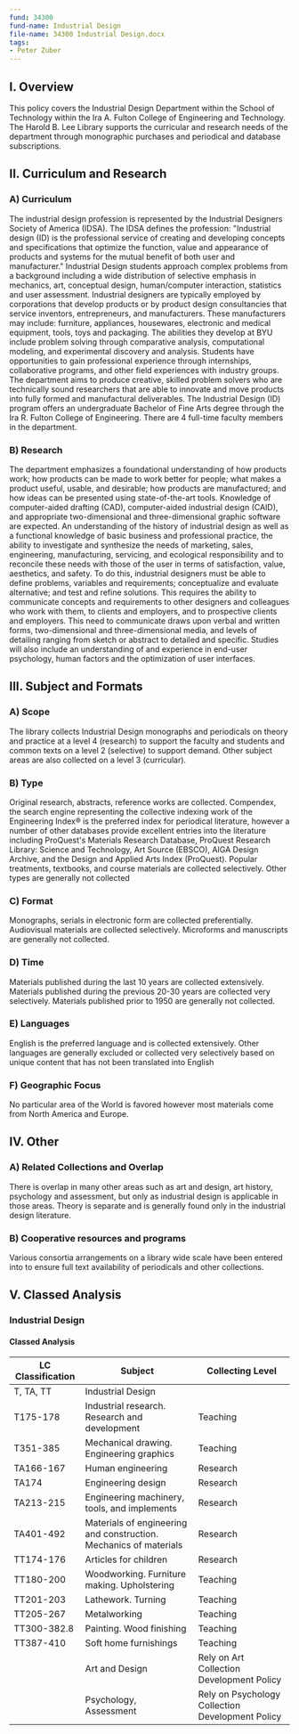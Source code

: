 ```yaml
---
fund: 34300
fund-name: Industrial Design
file-name: 34300 Industrial Design.docx
tags:
- Peter Zuber
---
```


## I. Overview

This policy covers the Industrial Design Department within the School of Technology within the Ira A. Fulton College of Engineering and Technology. The Harold B. Lee Library supports the curricular and research needs of the department through monographic purchases and periodical and database subscriptions.

## II. Curriculum and Research

### A) Curriculum

The industrial design profession is represented by the Industrial Designers Society of America (IDSA). The IDSA defines the profession: "Industrial design (ID) is the professional service of creating and developing concepts and specifications that optimize the function, value and appearance of products and systems for the mutual benefit of both user and manufacturer." Industrial Design students approach complex problems from a background including a wide distribution of selective emphasis in mechanics, art, conceptual design, human/computer interaction, statistics and user assessment. Industrial designers are typically employed by corporations that develop products or by product design consultancies that service inventors, entrepreneurs, and manufacturers. These manufacturers may include: furniture, appliances, housewares, electronic and medical equipment, tools, toys and packaging. The abilities they develop at BYU include problem solving through comparative analysis, computational modeling, and experimental discovery and analysis. Students have opportunities to gain professional experience through internships, collaborative programs, and other field experiences with industry groups. The department aims to produce creative, skilled problem solvers who are technically sound researchers that are able to innovate and move products into fully formed and manufactural deliverables. The Industrial Design (ID) program offers an undergraduate Bachelor of Fine Arts degree through the Ira R. Fulton College of Engineering. There are 4 full-time faculty members in the department.

### B) Research

The department emphasizes a foundational understanding of how products work; how products can be made to work better for people; what makes a product useful, usable, and desirable; how products are manufactured; and how ideas can be presented using state-of-the-art tools. Knowledge of computer-aided drafting (CAD), computer-aided industrial design (CAID), and appropriate two-dimensional and three-dimensional graphic software are expected. An understanding of the history of industrial design as well as a functional knowledge of basic business and professional practice, the ability to investigate and synthesize the needs of marketing, sales, engineering, manufacturing, servicing, and ecological responsibility and to reconcile these needs with those of the user in terms of satisfaction, value, aesthetics, and safety. To do this, industrial designers must be able to define problems, variables and requirements; conceptualize and evaluate alternative; and test and refine solutions. This requires the ability to communicate concepts and requirements to other designers and colleagues who work with them, to clients and employers, and to prospective clients and employers. This need to communicate draws upon verbal and written forms, two-dimensional and three-dimensional media, and levels of detailing ranging from sketch or abstract to detailed and specific. Studies will also include an understanding of and experience in end-user psychology, human factors and the optimization of user interfaces.

## III. Subject and Formats

### A) Scope

The library collects Industrial Design monographs and periodicals on theory and practice at a level 4 (research) to support the faculty and students and common texts on a level 2 (selective) to support demand. Other subject areas are also collected on a level 3 (curricular).

### B) Type

Original research, abstracts, reference works are collected. Compendex, the search engine representing the collective indexing work of the Engineering Index® is the preferred index for periodical literature, however a number of other databases provide excellent entries into the literature including ProQuest&#39;s Materials Research Database, ProQuest Research Library: Science and Technology, Art Source (EBSCO), AIGA Design Archive, and the Design and Applied Arts Index (ProQuest). Popular treatments, textbooks, and course materials are collected selectively. Other types are generally not collected

### C) Format

Monographs, serials in electronic form are collected preferentially. Audiovisual materials are collected selectively. Microforms and manuscripts are generally not collected.

### D) Time

Materials published during the last 10 years are collected extensively. Materials published during the previous 20-30 years are collected very selectively. Materials published prior to 1950 are generally not collected.

### E) Languages

English is the preferred language and is collected extensively. Other languages are generally excluded or collected very selectively based on unique content that has not been translated into English

### F) Geographic Focus

No particular area of the World is favored however most materials come from North America and Europe.

## IV. Other

### A) Related Collections and Overlap

There is overlap in many other areas such as art and design, art history, psychology and assessment, but only as industrial design is applicable in those areas. Theory is separate and is generally found only in the industrial design literature.

### B) Cooperative resources and programs

Various consortia arrangements on a library wide scale have been entered into to ensure full text availability of periodicals and other collections.

## V. Classed Analysis

### Industrial Design

#### Classed Analysis

| **LC Classification** | **Subject** | **Collecting Level** |
| --- | --- | --- |
| T, TA, TT | Industrial Design | |
| T175-178 | Industrial research. Research and development | Teaching |
| T351-385 | Mechanical drawing. Engineering graphics | Teaching |
| TA166-167 | Human engineering | Research |
| TA174 | Engineering design | Research |
| TA213-215 | Engineering machinery, tools, and implements | Research |
| TA401-492 | Materials of engineering and construction. Mechanics of materials | Research |
| TT174-176 | Articles for children | Research |
| TT180-200 | Woodworking. Furniture making. Upholstering | Teaching |
| TT201-203 | Lathework. Turning | Teaching |
| TT205-267 | Metalworking | Teaching |
| TT300-382.8 | Painting. Wood finishing | Teaching |
| TT387-410 | Soft home furnishings | Teaching |
| | Art and Design | Rely on Art Collection Development Policy |
| | Psychology, Assessment | Rely on Psychology Collection Development Policy |
